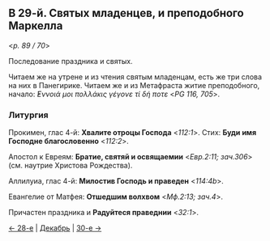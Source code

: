 ## В 29-й. Святых младенцев, и преподобного Маркелла

<*p. 89 / 70*>
 
Последование праздника и святых. 

Читаем же на утрене и из чтения святым младенцам, есть же три слова на них в Панегирике. 
Читаем же и из Метафраста житие преподобного, начало: *̓́Εννοιά μοι πολλάκις γέγονε τί δή ποτε* <*PG 116, 705*>. 

### Литургия

Прокимен, глас 4-й: **Хвалите отроцы Господа** <*112:1*>. 
Стих: **Буди имя Господне благословенно** <*112:2*>. 

Апостол к Евреям: **Братие, святяй и освящаемии** <*Евр.2:11; зач.306*> (см. наутрие Христова Рождества). 

Аллилуиа, глас 4-й: **Милостив Господь и праведен** <*114:4b*>. 

Евангелие от Матфея: **Отшедшим волхвом** <*Мф.2:13; зач.4*>.

Причастен праздника и **Радуйтеся праведнии** <*32:1*>. 

[← 28-е](12_28_MES.ru.md) | [Декабрь](README.md#29-й) | [30-е →](12_30_MES.ru.md)
